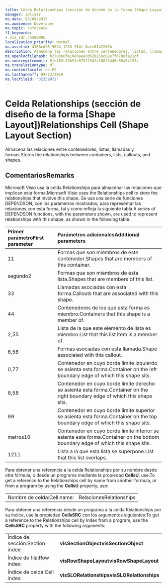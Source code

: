 ```yaml
---
title: Celda Relationships (sección de diseño de la forma [Shape Layout])
manager: soliver
ms.date: 03/09/2015
ms.audience: Developer
ms.topic: reference
f1_keywords:
- vis_sdr.chm80005
localization_priority: Normal
ms.assetid: 4168cd98-9674-1233-254f-0afe81b7245b
description: Almacena las relaciones entre contenedores, listas, llamadas y formas.
ms.openlocfilehash: b270366fe1045aea3d628150c82e7fd798fa21df
ms.sourcegitcommit: 8fe462c32b91c87911942c188f3445e85a54137c
ms.translationtype: MT
ms.contentlocale: es-ES
ms.lasthandoff: 04/23/2019
ms.locfileid: "32359972"
---
```

# <a name="relationships-cell-shape-layout-section"></a><span data-ttu-id="34c0c-103">Celda Relationships (sección de diseño de la forma [Shape Layout])</span><span class="sxs-lookup"><span data-stu-id="34c0c-103">Relationships Cell (Shape Layout Section)</span></span>

<span data-ttu-id="34c0c-104">Almacena las relaciones entre contenedores, listas, llamadas y formas.</span><span class="sxs-lookup"><span data-stu-id="34c0c-104">Stores the relationships between containers, lists, callouts, and shapes.</span></span> 
  
## <a name="remarks"></a><span data-ttu-id="34c0c-105">Comentarios</span><span class="sxs-lookup"><span data-stu-id="34c0c-105">Remarks</span></span>

 <span data-ttu-id="34c0c-106">Microsoft Visio usa la celda Relationships para almacenar las relaciones que implican esta forma.</span><span class="sxs-lookup"><span data-stu-id="34c0c-106">Microsoft Visio uses the Relationships cell to store the relationships that involve this shape.</span></span> <span data-ttu-id="34c0c-107">Se usa una serie de funciones DEPENDSON, con los parámetros mostrados, para representar las relaciones con esta forma, tal y como refleja la siguiente tabla.</span><span class="sxs-lookup"><span data-stu-id="34c0c-107">A series of DEPENDSON functions, with the parameters shown, are used to represent relationships with this shape, as shown in the following table.</span></span> 
  
|<span data-ttu-id="34c0c-108">**Primer parámetro**</span><span class="sxs-lookup"><span data-stu-id="34c0c-108">**First parameter**</span></span>|<span data-ttu-id="34c0c-109">**Parámetros adicionales**</span><span class="sxs-lookup"><span data-stu-id="34c0c-109">**Additional parameters**</span></span>|
|:-----|:-----|
|<span data-ttu-id="34c0c-110">1</span><span class="sxs-lookup"><span data-stu-id="34c0c-110">1</span></span>  <br/> |<span data-ttu-id="34c0c-111">Formas que son miembros de este contenedor.</span><span class="sxs-lookup"><span data-stu-id="34c0c-111">Shapes that are members of this container.</span></span>  <br/> |
|<span data-ttu-id="34c0c-112">segundo</span><span class="sxs-lookup"><span data-stu-id="34c0c-112">2</span></span>  <br/> |<span data-ttu-id="34c0c-113">Formas que son miembros de esta lista.</span><span class="sxs-lookup"><span data-stu-id="34c0c-113">Shapes that are members of this list.</span></span>  <br/> |
|<span data-ttu-id="34c0c-114">3</span><span class="sxs-lookup"><span data-stu-id="34c0c-114">3</span></span>  <br/> |<span data-ttu-id="34c0c-115">Llamadas asociadas con esta forma.</span><span class="sxs-lookup"><span data-stu-id="34c0c-115">Callouts that are associated with this shape.</span></span>  <br/> |
|<span data-ttu-id="34c0c-116">4</span><span class="sxs-lookup"><span data-stu-id="34c0c-116">4</span></span>  <br/> |<span data-ttu-id="34c0c-117">Contenedores de los que esta forma es miembro.</span><span class="sxs-lookup"><span data-stu-id="34c0c-117">Containers that this shape is a member of.</span></span>  <br/> |
|<span data-ttu-id="34c0c-118">2,5</span><span class="sxs-lookup"><span data-stu-id="34c0c-118">5</span></span>  <br/> |<span data-ttu-id="34c0c-119">Lista de la que este elemento de lista es miembro.</span><span class="sxs-lookup"><span data-stu-id="34c0c-119">List that this list item is a member of.</span></span>  <br/> |
|<span data-ttu-id="34c0c-120">6,5</span><span class="sxs-lookup"><span data-stu-id="34c0c-120">6</span></span>  <br/> |<span data-ttu-id="34c0c-121">Formas asociadas con esta llamada.</span><span class="sxs-lookup"><span data-stu-id="34c0c-121">Shape associated with this callout.</span></span>  <br/> |
|<span data-ttu-id="34c0c-122">0,7</span><span class="sxs-lookup"><span data-stu-id="34c0c-122">7</span></span>  <br/> |<span data-ttu-id="34c0c-123">Contenedor en cuyo borde límite izquierdo se asienta esta forma.</span><span class="sxs-lookup"><span data-stu-id="34c0c-123">Container on the left boundary edge of which this shape sits.</span></span>  <br/> |
|<span data-ttu-id="34c0c-124">8,5</span><span class="sxs-lookup"><span data-stu-id="34c0c-124">8</span></span>  <br/> |<span data-ttu-id="34c0c-125">Contenedor en cuyo borde límite derecho se asienta esta forma.</span><span class="sxs-lookup"><span data-stu-id="34c0c-125">Container on the right boundary edge of which this shape sits.</span></span>  <br/> |
|<span data-ttu-id="34c0c-126">9</span><span class="sxs-lookup"><span data-stu-id="34c0c-126">9</span></span>  <br/> |<span data-ttu-id="34c0c-127">Contenedor en cuyo borde límite superior se asienta esta forma.</span><span class="sxs-lookup"><span data-stu-id="34c0c-127">Container on the top boundary edge of which this shape sits.</span></span>  <br/> |
|<span data-ttu-id="34c0c-128">metros</span><span class="sxs-lookup"><span data-stu-id="34c0c-128">10</span></span>  <br/> |<span data-ttu-id="34c0c-129">Contenedor en cuyo borde límite inferior se asienta esta forma.</span><span class="sxs-lookup"><span data-stu-id="34c0c-129">Container on the bottom boundary edge of which this shape sits.</span></span>  <br/> |
|<span data-ttu-id="34c0c-130">12</span><span class="sxs-lookup"><span data-stu-id="34c0c-130">11</span></span>  <br/> |<span data-ttu-id="34c0c-131">Lista a la que esta lista se superpone.</span><span class="sxs-lookup"><span data-stu-id="34c0c-131">List that this list overlaps.</span></span>  <br/> |
   
<span data-ttu-id="34c0c-132">Para obtener una referencia a la celda Relationships por su nombre desde otra fórmula, o desde un programa mediante la propiedad **CellsU**, use:</span><span class="sxs-lookup"><span data-stu-id="34c0c-132">To get a reference to the Relationships cell by name from another formula, or from a program by using the **CellsU** property, use:</span></span> 
  
|||
|:-----|:-----|
|<span data-ttu-id="34c0c-133">Nombre de celda:</span><span class="sxs-lookup"><span data-stu-id="34c0c-133">Cell name:</span></span>  <br/> |<span data-ttu-id="34c0c-134">Relaciones</span><span class="sxs-lookup"><span data-stu-id="34c0c-134">Relationships</span></span>  <br/> |
   
<span data-ttu-id="34c0c-135">Para obtener una referencia desde un programa a la celda Relationships por su índice, use la propiedad **CellsSRC** con los argumentos siguientes:</span><span class="sxs-lookup"><span data-stu-id="34c0c-135">To get a reference to the Relationships cell by index from a program, use the **CellsSRC** property with the following arguments:</span></span> 
  
|||
|:-----|:-----|
|<span data-ttu-id="34c0c-136">Índice de sección:</span><span class="sxs-lookup"><span data-stu-id="34c0c-136">Section index:</span></span>  <br/> |<span data-ttu-id="34c0c-137">**visSectionObject**</span><span class="sxs-lookup"><span data-stu-id="34c0c-137">**visSectionObject**</span></span> <br/> |
|<span data-ttu-id="34c0c-138">Índice de fila:</span><span class="sxs-lookup"><span data-stu-id="34c0c-138">Row index:</span></span>  <br/> |<span data-ttu-id="34c0c-139">**visRowShapeLayout**</span><span class="sxs-lookup"><span data-stu-id="34c0c-139">**visRowShapeLayout**</span></span> <br/> |
|<span data-ttu-id="34c0c-140">Índice de celda:</span><span class="sxs-lookup"><span data-stu-id="34c0c-140">Cell index:</span></span>  <br/> |<span data-ttu-id="34c0c-141">**visSLORelationships**</span><span class="sxs-lookup"><span data-stu-id="34c0c-141">**visSLORelationships**</span></span> <br/> |
   

